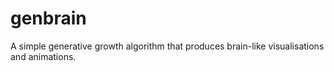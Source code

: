 # genbrain
A simple generative growth algorithm that produces brain-like visualisations and animations.

